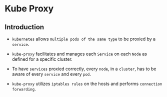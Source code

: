 # Kube Proxy

## Introduction

* `kubernetes` allows `multiple pods of the same type` to be proxied by a `service`.

* `kube-proxy` facilitates and manages each `Service` on each `Node` as defined for a specific cluster.

* To have `services` proxied correctly, every `node`, in a `cluster`, has to be aware of every `service` and every `pod`.

* `kube-proxy` utilizes `iptables rules` on the hosts and performs `connection forwarding`.

